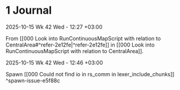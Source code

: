 # 1 Journal

2025-10-15 Wk 42 Wed - 12:27 +03:00

From [[000 Look into RunContinuousMapScript with relation to CentralArea#^refer-2e12fe|^refer-2e12fe]] in [[000 Look into RunContinuousMapScript with relation to CentralArea]].

2025-10-15 Wk 42 Wed - 12:46 +03:00

Spawn [[000 Could not find io in rs_comm in lexer_include_chunks]] ^spawn-issue-e5f88c
